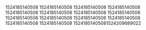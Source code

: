 1524185140508
1524185140508
1524185140508
1524185140508
1524185140508
1524185140508
1524185140508
1524185140508
1524185140508
1524185140508
1524185140508
1524185140508
1524185140508
1524185140508
15241851405081524209689022